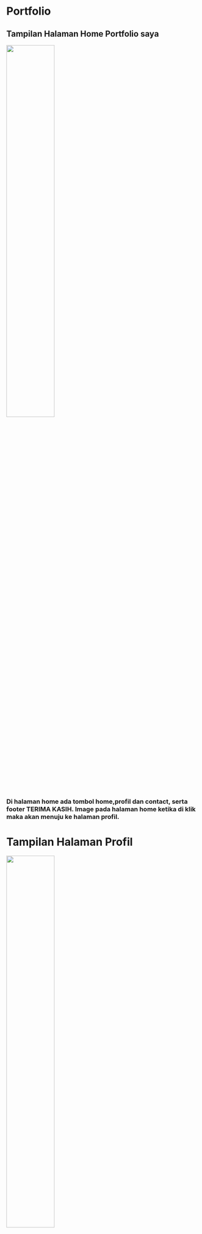 # Portfolio

## Tampilan Halaman Home Portfolio saya

<img src="https://github.com/user-attachments/assets/cdd7d778-cf5f-4947-8c22-44becd11b206" style="width:50%" />

### Di halaman home ada tombol home,profil dan contact, serta footer  TERIMA KASIH. Image pada halaman home ketika di klik maka akan menuju ke halaman profil.

<h1>Tampilan Halaman Profil </h1>

<img src="https://github.com/user-attachments/assets/8656d7de-68bb-4a6c-85b8-9d6fd6fee5c0" style="width:50%"  />

### Tampilan Halaman Profil ada logo yang tulisan Portfolio tombol home,profil dan kontak, dan tombol read more ketika di klik maka akan langsung ke akun instagram saya.
 
## Tampilan Halaman Contact

<img src="https://github.com/user-attachments/assets/fa65508d-85b2-4b58-94bb-18843a1fe30f" style="width:50%" />

### Di halaman Contact ada juga logo yang tertulis contact tombol home,profil dan kontak serta tombol read more yang ketika di klik maka akan menuju ke halaman profil.

 ## Link
[clik me]("https://tegar-jade.vercel.app/indeks.html")

# TERIMA KASIH











